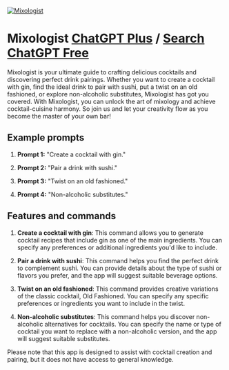 
[![Mixologist](https://files.oaiusercontent.com/file-C79OAJbQA8ECmzLgAN97XRwo?se=2123-10-17T08%3A04%3A36Z&sp=r&sv=2021-08-06&sr=b&rscc=max-age%3D31536000%2C%20immutable&rscd=attachment%3B%20filename%3Dc4632cdc-8176-4a4b-b200-b7a236ece704.png&sig=PPriY0tfznvACbhjqwXqlzSaZZUX1SfavqeFTqNUxQo%3D)](https://chat.openai.com/g/g-MPH9uH4NH-mixologist)

# Mixologist [ChatGPT Plus](https://chat.openai.com/g/g-MPH9uH4NH-mixologist) / [Search ChatGPT Free](https://gptcall.net/index.html#/?search=Mixologist)

Mixologist is your ultimate guide to crafting delicious cocktails and discovering perfect drink pairings. Whether you want to create a cocktail with gin, find the ideal drink to pair with sushi, put a twist on an old fashioned, or explore non-alcoholic substitutes, Mixologist has got you covered. With Mixologist, you can unlock the art of mixology and achieve cocktail-cuisine harmony. So join us and let your creativity flow as you become the master of your own bar!

## Example prompts

1. **Prompt 1:** "Create a cocktail with gin."

2. **Prompt 2:** "Pair a drink with sushi."

3. **Prompt 3:** "Twist on an old fashioned."

4. **Prompt 4:** "Non-alcoholic substitutes."

## Features and commands

1. **Create a cocktail with gin**: This command allows you to generate cocktail recipes that include gin as one of the main ingredients. You can specify any preferences or additional ingredients you'd like to include.

2. **Pair a drink with sushi**: This command helps you find the perfect drink to complement sushi. You can provide details about the type of sushi or flavors you prefer, and the app will suggest suitable beverage options.

3. **Twist on an old fashioned**: This command provides creative variations of the classic cocktail, Old Fashioned. You can specify any specific preferences or ingredients you want to include in the twist.

4. **Non-alcoholic substitutes**: This command helps you discover non-alcoholic alternatives for cocktails. You can specify the name or type of cocktail you want to replace with a non-alcoholic version, and the app will suggest suitable substitutes.

Please note that this app is designed to assist with cocktail creation and pairing, but it does not have access to general knowledge.


